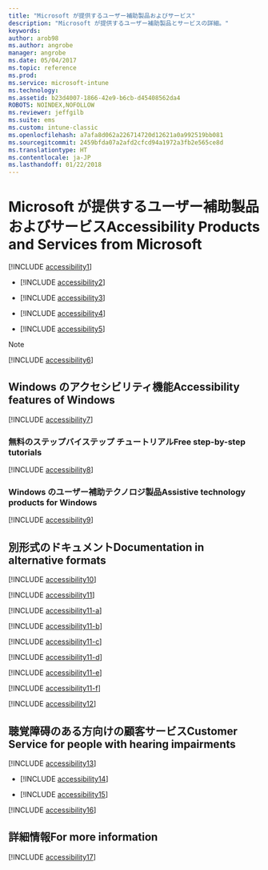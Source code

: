 ```yaml
---
title: "Microsoft が提供するユーザー補助製品およびサービス"
description: "Microsoft が提供するユーザー補助製品とサービスの詳細。"
keywords: 
author: arob98
ms.author: angrobe
manager: angrobe
ms.date: 05/04/2017
ms.topic: reference
ms.prod: 
ms.service: microsoft-intune
ms.technology: 
ms.assetid: b23d4007-1866-42e9-b6cb-d45408562da4
ROBOTS: NOINDEX,NOFOLLOW
ms.reviewer: jeffgilb
ms.suite: ems
ms.custom: intune-classic
ms.openlocfilehash: a7afa8d062a226714720d12621a0a992519bb081
ms.sourcegitcommit: 2459bfda07a2afd2cfcd94a1972a3fb2e565ce8d
ms.translationtype: HT
ms.contentlocale: ja-JP
ms.lasthandoff: 01/22/2018
---
```

# <a name="accessibility-products-and-services-from-microsoft"></a><span data-ttu-id="704d1-103">Microsoft が提供するユーザー補助製品およびサービス</span><span class="sxs-lookup"><span data-stu-id="704d1-103">Accessibility Products and Services from Microsoft</span></span>
[!INCLUDE [accessibility1](./includes/accessibility1_md.md)]

- [!INCLUDE [accessibility2](./includes/accessibility2_md.md)]


- [!INCLUDE [accessibility3](./includes/accessibility3_md.md)]


- [!INCLUDE [accessibility4](./includes/accessibility4_md.md)]


- [!INCLUDE [accessibility5](./includes/accessibility5_md.md)]

> [!NOTE]
> [!INCLUDE [accessibility6](./includes/accessibility6_md.md)]

## <a name="accessibility-features-of-windows"></a><span data-ttu-id="704d1-104">Windows のアクセシビリティ機能</span><span class="sxs-lookup"><span data-stu-id="704d1-104">Accessibility features of Windows</span></span>
[!INCLUDE [accessibility7](./includes/accessibility7_md.md)]

### <a name="free-step-by-step-tutorials"></a><span data-ttu-id="704d1-105">無料のステップバイステップ チュートリアル</span><span class="sxs-lookup"><span data-stu-id="704d1-105">Free step-by-step tutorials</span></span>
[!INCLUDE [accessibility8](./includes/accessibility8_md.md)]

### <a name="assistive-technology-products-for-windows"></a><span data-ttu-id="704d1-106">Windows のユーザー補助テクノロジ製品</span><span class="sxs-lookup"><span data-stu-id="704d1-106">Assistive technology products for Windows</span></span>
[!INCLUDE [accessibility9](./includes/accessibility9_md.md)]

## <a name="documentation-in-alternative-formats"></a><span data-ttu-id="704d1-107">別形式のドキュメント</span><span class="sxs-lookup"><span data-stu-id="704d1-107">Documentation in alternative formats</span></span>
[!INCLUDE [accessibility10](./includes/accessibility10_md.md)]

[!INCLUDE [accessibility11](./includes/accessibility11_md.md)]

[!INCLUDE [accessibility11-a](./includes/accessibility11-a_md.md)]

[!INCLUDE [accessibility11-b](./includes/accessibility11-b_md.md)]

[!INCLUDE [accessibility11-c](./includes/accessibility11-c_md.md)]

[!INCLUDE [accessibility11-d](./includes/accessibility11-d_md.md)]

[!INCLUDE [accessibility11-e](./includes/accessibility11-e_md.md)]

[!INCLUDE [accessibility11-f](./includes/accessibility11-f_md.md)]

[!INCLUDE [accessibility12](./includes/accessibility12_md.md)]

## <a name="customer-service-for-people-with-hearing-impairments"></a><span data-ttu-id="704d1-108">聴覚障碍のある方向けの顧客サービス</span><span class="sxs-lookup"><span data-stu-id="704d1-108">Customer Service for people with hearing impairments</span></span>
[!INCLUDE [accessibility13](./includes/accessibility13_md.md)]

- [!INCLUDE [accessibility14](./includes/accessibility14_md.md)]


- [!INCLUDE [accessibility15](./includes/accessibility15_md.md)]

[!INCLUDE [accessibility16](./includes/accessibility16_md.md)]

## <a name="for-more-information"></a><span data-ttu-id="704d1-109">詳細情報</span><span class="sxs-lookup"><span data-stu-id="704d1-109">For more information</span></span>
[!INCLUDE [accessibility17](./includes/accessibility17_md.md)]

